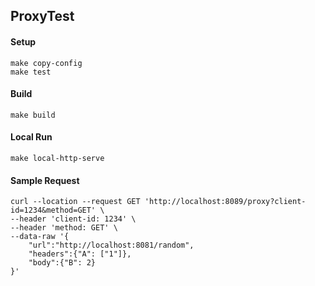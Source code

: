 ## ProxyTest

#### Setup
```
make copy-config
make test
```

#### Build
```
make build
```

#### Local Run
```
make local-http-serve
```

#### Sample Request
```
curl --location --request GET 'http://localhost:8089/proxy?client-id=1234&method=GET' \
--header 'client-id: 1234' \
--header 'method: GET' \
--data-raw '{
    "url":"http://localhost:8081/random",
    "headers":{"A": ["1"]},
    "body":{"B": 2}
}'
```
